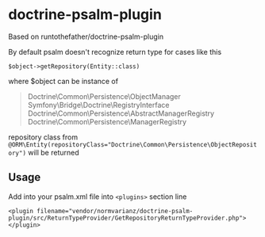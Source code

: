 # doctrine-psalm-plugin

Based on runtothefather/doctrine-psalm-plugin

By default psalm doesn't recognize return type 
for cases like this

`$object->getRepository(Entity::class)`

where $object can be instance of 

> Doctrine\Common\Persistence\ObjectManager  
> Symfony\Bridge\Doctrine\RegistryInterface  
> Doctrine\Common\Persistence\AbstractManagerRegistry  
> Doctrine\Common\Persistence\ManagerRegistry  

repository class from `@ORM\Entity(repositoryClass="Doctrine\Common\Persistence\ObjectRepository")`
will be returned

## Usage

Add into your psalm.xml file into `<plugins>` section line

`<plugin filename="vendor/normvarianz/doctrine-psalm-plugin/src/ReturnTypeProvider/GetRepositoryReturnTypeProvider.php"></plugin>`

